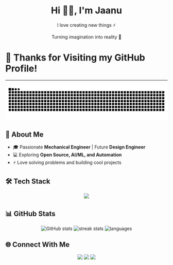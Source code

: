 <h1 align="center"> Hi 👋🏻, I'm Jaanu </br> 
</h1>
<p align="center">I love creating new things ⚡</p>
<p align="center">Turning imagination into reality 🚀</p>

# 👋 Thanks for Visiting my GitHub Profile!

---

<p align="center">
  <img src="https://github.com/VishwaGauravIn/VishwaGauravIn/blob/output/github-contribution-grid-snake-dark.svg" alt="snake animation">
</p>

## 🚀 About Me  
- 🎓 Passionate **Mechanical Engineer** | Future **Design Engineer**  
- 💻 Exploring **Open Source, AI/ML, and Automation**  
- ⚡ Love solving problems and building cool projects  

## 🛠️ Tech Stack  
<p align="center">
  <img src="https://skillicons.dev/icons?i=cpp,python,java,html,css,javascript,git,github,vscode,linux&perline=6" />
</p>

## 📊 GitHub Stats  
<p align="center">
  <img src="https://github-readme-stats.vercel.app/api?username=VishwaGauravIn&show_icons=true&theme=tokyonight" alt="GitHub stats" />
  <img src="https://github-readme-streak-stats.herokuapp.com/?user=VishwaGauravIn&theme=tokyonight" alt="streak stats" />
  <img src="https://github-readme-stats.vercel.app/api/top-langs/?username=VishwaGauravIn&layout=compact&theme=tokyonight" alt="languages" />
</p>

## 🌐 Connect With Me  
<p align="center">
  <a href="https://linkedin.com/in/janu ahirwar" target="_blank"><img src="https://img.shields.io/badge/LinkedIn-blue?logo=linkedin&logoColor=white" /></a>
  <a href="mailto: januahirwar44@gmail.com"><img src="https://img.shields.io/badge/Gmail-red?logo=gmail&logoColor=white" /></a>
  <a href="https://github.com/janu200512"><img src="https://img.shields.io/badge/GitHub-black?logo=github&logoColor=white" /></a>
</p>

